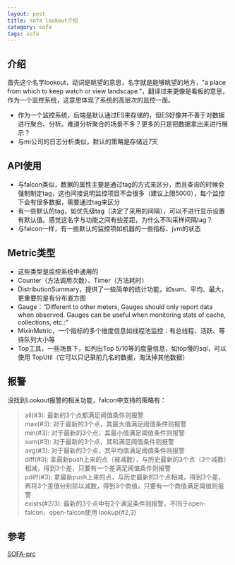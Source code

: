 ```yaml
---
layout: post
title: sofa lookout介绍
category: sofa
tags: sofa
---
```

## 介绍
首先这个名字lookout，动词是眺望的意思，名字就是能够眺望的地方，"a place from which to keep watch or view landscape."，翻译过来更像是看板的意思，作为一个监控系统，这意思体现了系统的高层次的监控一面。

- 作为一个监控系统，后端是默认通过ES来存储的，但ES好像并不善于对数据进行聚合、分析。难道分析聚合的场景不多？更多的只是把数据拿出来进行展示？
- 与mi公司的日志分析类似，默认的策略是存储近7天

## API使用
- 与falcon类似，数据的属性主要是通过tag的方式来区分，而且查询的时候会强制制定tag，这也间接说明监控项目不会很多（建议上限5000），每个监控下会有很多数据，需要通过tag来区分
- 有一些默认的tag，如优先级tag（决定了采用的间隔），可以不进行显示设置有默认值。感觉这名字与功能之间有些差距，为什么不叫采样间隔tag？
- 与falcon一样，有一些默认的监控项如机器的一些指标、jvm的状态


## Metric类型
- 这些类型是监控系统中通用的
- Counter（方法调用次数）、Timer（方法耗时）
- DistributionSummary，提供了一些简单的统计功能，如sum、平均、最大，更重要的是有分布直方图
- Gauge：“Different to other meters, Gauges should only report data when observed. Gauges can be useful when monitoring stats of cache, collections, etc.:”
- MixinMetric，一个指标的多个维度信息如线程池监控：有总线程、活跃、等待队列大小等
- Top工具，一些场景下，如列出Top 5/10等的度量信息，如top慢的sql，可以使用 TopUtil（它可以只记录前几名的数据，淘汰掉其他数据）

## 报警
没找到Lookout报警的相关功能，falcon中支持的策略有：

>all(#3): 最新的3个点都满足阈值条件则报警  
max(#3): 对于最新的3个点，其最大值满足阈值条件则报警  
min(#3): 对于最新的3个点，其最小值满足阈值条件则报警  
sum(#3): 对于最新的3个点，其和满足阈值条件则报警  
avg(#3): 对于最新的3个点，其平均值满足阈值条件则报警  
diff(#3): 拿最新push上来的点（被减数），与历史最新的3个点（3个减数）相减，得到3个差，只要有一个差满足阈值条件则报警  
pdiff(#3): 拿最新push上来的点，与历史最新的3个点相减，得到3个差，再将3个差值分别除以减数，得到3个商值，只要有一个商值满足阈值则报警  
exists(#2/3): 最新的3个点中有2个满足条件则报警，不同于open-falcon，open-falcon使用 lookup(#2,3)  


## 参考
[SOFA-prc](https://www.sofastack.tech/projects/sofa-rpc/getting-started-with-rpc/)






